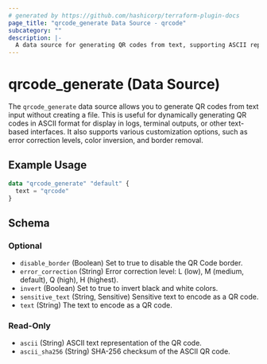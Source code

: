 ```yaml
---
# generated by https://github.com/hashicorp/terraform-plugin-docs
page_title: "qrcode_generate Data Source - qrcode"
subcategory: ""
description: |-
  A data source for generating QR codes from text, supporting ASCII representation.
---
```


# qrcode_generate (Data Source)

The `qrcode_generate` data source allows you to generate QR codes from text input without creating a file. This is useful for dynamically generating QR codes in ASCII format for display in logs, terminal outputs, or other text-based interfaces. It also supports various customization options, such as error correction levels, color inversion, and border removal.

## Example Usage

```terraform
data "qrcode_generate" "default" {
  text = "qrcode"
}
```

<!-- schema generated by tfplugindocs -->
## Schema

### Optional

- `disable_border` (Boolean) Set to true to disable the QR Code border.
- `error_correction` (String) Error correction level: L (low), M (medium, default), Q (high), H (highest).
- `invert` (Boolean) Set to true to invert black and white colors.
- `sensitive_text` (String, Sensitive) Sensitive text to encode as a QR code.
- `text` (String) The text to encode as a QR code.

### Read-Only

- `ascii` (String) ASCII text representation of the QR code.
- `ascii_sha256` (String) SHA-256 checksum of the ASCII QR code.
